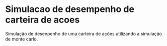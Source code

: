 # Simulacao de desempenho de carteira de acoes
Simulação de desenpenho de uma carteira de ações utilizando a simulação de monte carlo.
